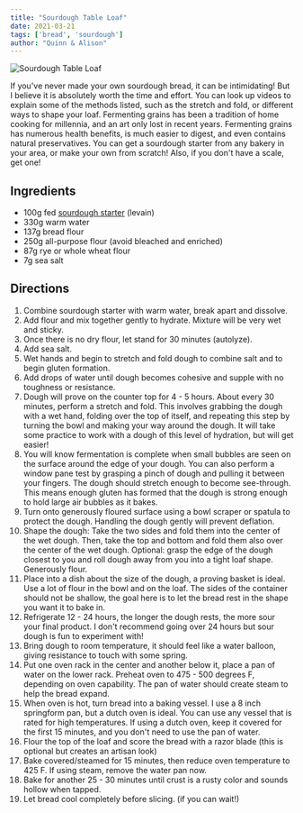 ```yaml
---
title: "Sourdough Table Loaf"
date: 2021-03-21
tags: ['bread', 'sourdough']
author: "Quinn & Alison"
---
```


![Sourdough Table Loaf](/pix/sourdough-loaf.avif)

If you've never made your own sourdough bread, it can be intimidating! But I believe it is absolutely worth the time and effort. You can look up videos to explain some of the methods listed, such as the stretch and fold, or different ways to shape your loaf. Fermenting grains has been a tradition of home cooking for millennia, and an art only lost in recent years. Fermenting grains has numerous health benefits, is much easier to digest, and even contains natural preservatives. You can get a sourdough starter from any bakery in your area, or make your own from scratch! Also, if you don't have a scale, get one!

## Ingredients

* 100g fed [sourdough starter](/sourdough-starter) (levain)
* 330g warm water
* 137g bread flour
* 250g all-purpose flour (avoid bleached and enriched)
* 87g rye or whole wheat flour
* 7g sea salt

## Directions

1. Combine sourdough starter with warm water, break apart and dissolve.
2. Add flour and mix together gently to hydrate. Mixture will be very wet and sticky.
3. Once there is no dry flour, let stand for 30 minutes (autolyze).
4. Add sea salt.
5. Wet hands and begin to stretch and fold dough to combine salt and to begin gluten formation.
6. Add drops of water until dough becomes cohesive and supple with no toughness or resistance.
7. Dough will prove on the counter top for 4 - 5 hours. About every 30 minutes, perform a stretch and fold. This involves grabbing the dough with a wet hand, folding over the top of itself, and repeating this step by turning the bowl and making your way around the dough. It will take some practice to work with a dough of this level of hydration, but will get easier!
8. You will know fermentation is complete when small bubbles are seen on the surface around the edge of your dough. You can also perform a window pane test by grasping a pinch of dough and pulling it between your fingers. The dough should stretch enough to become see-through. This means enough gluten has formed that the dough is strong enough to hold large air bubbles as it bakes.
9. Turn onto generously floured surface using a bowl scraper or spatula to protect the dough. Handling the dough gently will prevent deflation.
10. Shape the dough: Take the two sides and fold them into the center of the wet dough. Then, take the top and bottom and fold them also over the center of the wet dough. Optional: grasp the edge of the dough closest to you and roll dough away from you into a tight loaf shape. Generously flour.
11. Place into a dish about the size of the dough, a proving basket is ideal. Use a lot of flour in the bowl and on the loaf. The sides of the container should not be shallow, the goal here is to let the bread rest in the shape you want it to bake in.
12. Refrigerate 12 - 24 hours, the longer the dough rests, the more sour your final product. I don't recommend going over 24 hours but sour dough is fun to experiment with!
13. Bring dough to room temperature, it should feel like a water balloon, giving resistance to touch with some spring.
14. Put one oven rack in the center and another below it, place a pan of water on the lower rack. Preheat oven to 475 - 500 degrees F, depending on oven capability. The pan of water should create steam to help the bread expand.
15. When oven is hot, turn bread into a baking vessel. I use a 8 inch springform pan, but a dutch oven is ideal. You can use any vessel that is rated for high temperatures. If using a dutch oven, keep it covered for the first 15 minutes, and you don't need to use the pan of water.
16. Flour the top of the loaf and score the bread with a razor blade (this is optional but creates an artisan look)
17. Bake covered/steamed for 15 minutes, then reduce oven temperature to 425 F. If using steam, remove the water pan now.
18. Bake for another 25 - 30 minutes until crust is a rusty color and sounds hollow when tapped.
19. Let bread cool completely before slicing. (if you can wait!)
